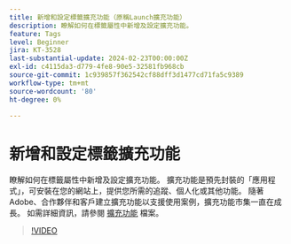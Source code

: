 ```yaml
---
title: 新增和設定標籤擴充功能（原稱Launch擴充功能）
description: 瞭解如何在標籤屬性中新增及設定擴充功能。
feature: Tags
level: Beginner
jira: KT-3528
last-substantial-update: 2024-02-23T00:00:00Z
exl-id: c4115da3-d779-4fe8-90e5-32581fb968cb
source-git-commit: 1c939857f362542cf88dff3d1477cd71fa5c9389
workflow-type: tm+mt
source-wordcount: '80'
ht-degree: 0%

---
```


# 新增和設定標籤擴充功能

瞭解如何在標籤屬性中新增及設定擴充功能。 擴充功能是預先封裝的「應用程式」，可安裝在您的網站上，提供您所需的追蹤、個人化或其他功能。 隨著Adobe、合作夥伴和客戶建立擴充功能以支援使用案例，擴充功能市集一直在成長。 如需詳細資訊，請參閱 [擴充功能](https://experienceleague.adobe.com/docs/experience-platform/tags/ui/extensions/overview.html) 檔案。

>[!VIDEO](https://video.tv.adobe.com/v/28732/?learn=on)
